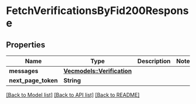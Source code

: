 # FetchVerificationsByFid200Response

## Properties

Name | Type | Description | Notes
------------ | ------------- | ------------- | -------------
**messages** | [**Vec<models::Verification>**](Verification.md) |  | 
**next_page_token** | **String** |  | 

[[Back to Model list]](../README.md#documentation-for-models) [[Back to API list]](../README.md#documentation-for-api-endpoints) [[Back to README]](../README.md)


